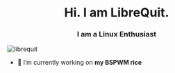 <h1 align="center">Hi. I am LibreQuit.</h1>
<h3 align="center">I am a Linux Enthusiast</h3>
<p align="left"> <img src="https://komarev.com/ghpvc/?username=librequit&label=Profile%20views&color=0e75b6&style=flat" alt="librequit" /> </p>

- 🔭 I’m currently working on **my BSPWM rice**
